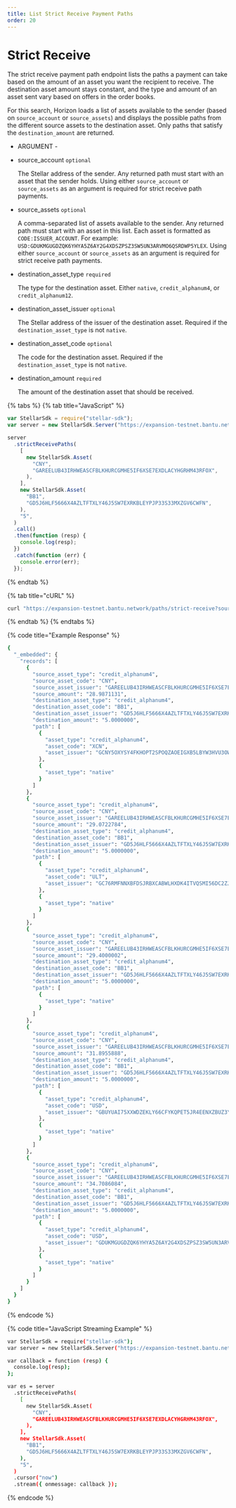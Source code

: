 ```yaml
---
title: List Strict Receive Payment Paths
order: 20
---
```


# Strict Receive

The strict receive payment path endpoint lists the paths a payment can take based on the amount of an asset you want the recipient to receive. The destination asset amount stays constant, and the type and amount of an asset sent vary based on offers in the order books.

For this search, Horizon loads a list of assets available to the sender \(based on `source_account` or `source_assets`\) and displays the possible paths from the different source assets to the destination asset. Only paths that satisfy the `destination_amount` are returned.

 - ARGUMENT - 

* source\_account `optional`

  The Stellar address of the sender. Any returned path must start with an asset that the sender holds. Using either `source_account` or `source_assets` as an argument is required for strict receive path payments.

* source\_assets `optional`

  A comma-separated list of assets available to the sender. Any returned path must start with an asset in this list. Each asset is formatted as `CODE:ISSUER_ACCOUNT`. For example: `USD:GDUKMGUGDZQK6YHYA5Z6AY2G4XDSZPSZ3SW5UN3ARVMO6QSRDWP5YLEX`. Using either `source_account` or `source_assets` as an argument is required for strict receive path payments.

* destination\_asset\_type `required`

  The type for the destination asset. Either `native`, `credit_alphanum4`, or `credit_alphanum12`.

* destination\_asset\_issuer `optional`

  The Stellar address of the issuer of the destination asset. Required if the `destination_asset_type` is not `native`.

* destination\_asset\_code `optional`

  The code for the destination asset. Required if the `destination_asset_type` is not `native`.

* destination\_amount `required`

  The amount of the destination asset that should be received.

{% tabs %}
{% tab title="JavaScript" %}
```javascript
var StellarSdk = require("stellar-sdk");
var server = new StellarSdk.Server("https://expansion-testnet.bantu.network");

server
  .strictReceivePaths(
    [
      new StellarSdk.Asset(
        "CNY",
        "GAREELUB43IRHWEASCFBLKHURCGMHE5IF6XSE7EXDLACYHGRHM43RFOX",
      ),
    ],
    new StellarSdk.Asset(
      "BB1",
      "GD5J6HLF5666X4AZLTFTXLY46J5SW7EXRKBLEYPJP33S33MXZGV6CWFN",
    ),
    "5",
  )
  .call()
  .then(function (resp) {
    console.log(resp);
  })
  .catch(function (err) {
    console.error(err);
  });
```
{% endtab %}

{% tab title="cURL" %}
```bash
curl "https://expansion-testnet.bantu.network/paths/strict-receive?source_assets=CNY:GAREELUB43IRHWEASCFBLKHURCGMHE5IF6XSE7EXDLACYHGRHM43RFOX&destination_asset_type=credit_alphanum4&destination_asset_code=BB1&destination_asset_issuer=GD5J6HLF5666X4AZLTFTXLY46J5SW7EXRKBLEYPJP33S33MXZGV6CWFN&destination_amount=5"
```
{% endtab %}
{% endtabs %}

{% code title="Example Response" %}
```bash
{
  "_embedded": {
    "records": [
      {
        "source_asset_type": "credit_alphanum4",
        "source_asset_code": "CNY",
        "source_asset_issuer": "GAREELUB43IRHWEASCFBLKHURCGMHE5IF6XSE7EXDLACYHGRHM43RFOX",
        "source_amount": "28.9871131",
        "destination_asset_type": "credit_alphanum4",
        "destination_asset_code": "BB1",
        "destination_asset_issuer": "GD5J6HLF5666X4AZLTFTXLY46J5SW7EXRKBLEYPJP33S33MXZGV6CWFN",
        "destination_amount": "5.0000000",
        "path": [
          {
            "asset_type": "credit_alphanum4",
            "asset_code": "XCN",
            "asset_issuer": "GCNY5OXYSY4FKHOPT2SPOQZAOEIGXB5LBYW3HVU3OWSTQITS65M5RCNY"
          },
          {
            "asset_type": "native"
          }
        ]
      },
      {
        "source_asset_type": "credit_alphanum4",
        "source_asset_code": "CNY",
        "source_asset_issuer": "GAREELUB43IRHWEASCFBLKHURCGMHE5IF6XSE7EXDLACYHGRHM43RFOX",
        "source_amount": "29.0722784",
        "destination_asset_type": "credit_alphanum4",
        "destination_asset_code": "BB1",
        "destination_asset_issuer": "GD5J6HLF5666X4AZLTFTXLY46J5SW7EXRKBLEYPJP33S33MXZGV6CWFN",
        "destination_amount": "5.0000000",
        "path": [
          {
            "asset_type": "credit_alphanum4",
            "asset_code": "ULT",
            "asset_issuer": "GC76RMFNNXBFDSJRBXCABWLHXDK4ITVQSMI56DC2ZJVC3YOLLPCKKULT"
          },
          {
            "asset_type": "native"
          }
        ]
      },
      {
        "source_asset_type": "credit_alphanum4",
        "source_asset_code": "CNY",
        "source_asset_issuer": "GAREELUB43IRHWEASCFBLKHURCGMHE5IF6XSE7EXDLACYHGRHM43RFOX",
        "source_amount": "29.4000002",
        "destination_asset_type": "credit_alphanum4",
        "destination_asset_code": "BB1",
        "destination_asset_issuer": "GD5J6HLF5666X4AZLTFTXLY46J5SW7EXRKBLEYPJP33S33MXZGV6CWFN",
        "destination_amount": "5.0000000",
        "path": [
          {
            "asset_type": "native"
          }
        ]
      },
      {
        "source_asset_type": "credit_alphanum4",
        "source_asset_code": "CNY",
        "source_asset_issuer": "GAREELUB43IRHWEASCFBLKHURCGMHE5IF6XSE7EXDLACYHGRHM43RFOX",
        "source_amount": "31.8955888",
        "destination_asset_type": "credit_alphanum4",
        "destination_asset_code": "BB1",
        "destination_asset_issuer": "GD5J6HLF5666X4AZLTFTXLY46J5SW7EXRKBLEYPJP33S33MXZGV6CWFN",
        "destination_amount": "5.0000000",
        "path": [
          {
            "asset_type": "credit_alphanum4",
            "asset_code": "USD",
            "asset_issuer": "GBUYUAI75XXWDZEKLY66CFYKQPET5JR4EENXZBUZ3YXZ7DS56Z4OKOFU"
          },
          {
            "asset_type": "native"
          }
        ]
      },
      {
        "source_asset_type": "credit_alphanum4",
        "source_asset_code": "CNY",
        "source_asset_issuer": "GAREELUB43IRHWEASCFBLKHURCGMHE5IF6XSE7EXDLACYHGRHM43RFOX",
        "source_amount": "34.7086084",
        "destination_asset_type": "credit_alphanum4",
        "destination_asset_code": "BB1",
        "destination_asset_issuer": "GD5J6HLF5666X4AZLTFTXLY46J5SW7EXRKBLEYPJP33S33MXZGV6CWFN",
        "destination_amount": "5.0000000",
        "path": [
          {
            "asset_type": "credit_alphanum4",
            "asset_code": "USD",
            "asset_issuer": "GDUKMGUGDZQK6YHYA5Z6AY2G4XDSZPSZ3SW5UN3ARVMO6QSRDWP5YLEX"
          },
          {
            "asset_type": "native"
          }
        ]
      }
    ]
  }
}
```
{% endcode %}

{% code title="JavaScript Streaming Example" %}
```bash
var StellarSdk = require("stellar-sdk");
var server = new StellarSdk.Server("https://expansion-testnet.bantu.network");

var callback = function (resp) {
  console.log(resp);
};

var es = server
  .strictReceivePaths(
    [
      new StellarSdk.Asset(
        "CNY",
        "GAREELUB43IRHWEASCFBLKHURCGMHE5IF6XSE7EXDLACYHGRHM43RFOX",
      ),
    ],
    new StellarSdk.Asset(
      "BB1",
      "GD5J6HLF5666X4AZLTFTXLY46J5SW7EXRKBLEYPJP33S33MXZGV6CWFN",
    ),
    "5",
  )
  .cursor("now")
  .stream({ onmessage: callback });
```
{% endcode %}

